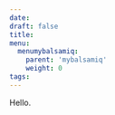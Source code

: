 ```yaml
---
date:
draft: false
title:
menu:
  menumybalsamiq:
    parent: 'mybalsamiq'
    weight: 0
tags:
---
```


Hello.
